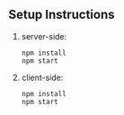 ## Setup Instructions

1. server-side:
   ```
   npm install
   npm start
   ```

2. client-side:
   ```
   npm install
   npm start
   ```

